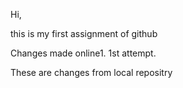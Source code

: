 Hi,

this is my first assignment of github

Changes made online1. 1st attempt.

These are changes from local repositry